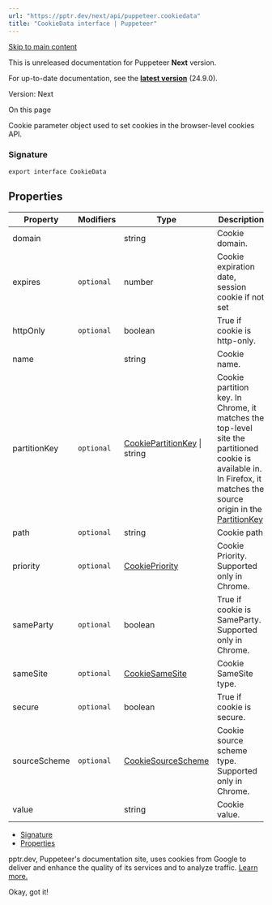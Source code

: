 ```yaml
---
url: "https://pptr.dev/next/api/puppeteer.cookiedata"
title: "CookieData interface | Puppeteer"
---
```


[Skip to main content](https://pptr.dev/next/api/puppeteer.cookiedata#__docusaurus_skipToContent_fallback)

This is unreleased documentation for Puppeteer **Next** version.

For up-to-date documentation, see the **[latest version](https://pptr.dev/api/puppeteer.cookiedata)** (24.9.0).

Version: Next

On this page

Cookie parameter object used to set cookies in the browser-level cookies API.

### Signature [​](https://pptr.dev/next/api/puppeteer.cookiedata\#signature "Direct link to Signature")

```codeBlockLines_RjmQ
export interface CookieData

```

## Properties [​](https://pptr.dev/next/api/puppeteer.cookiedata\#properties "Direct link to Properties")

| Property | Modifiers | Type | Description | Default |
| --- | --- | --- | --- | --- |
| domain |  | string | Cookie domain. |  |
| expires | `optional` | number | Cookie expiration date, session cookie if not set |  |
| httpOnly | `optional` | boolean | True if cookie is http-only. |  |
| name |  | string | Cookie name. |  |
| partitionKey | `optional` | [CookiePartitionKey](https://pptr.dev/next/api/puppeteer.cookiepartitionkey) \| string | Cookie partition key. In Chrome, it matches the top-level site the partitioned cookie is available in. In Firefox, it matches the source origin in the [PartitionKey](https://w3c.github.io/webdriver-bidi/#type-storage-PartitionKey). |  |
| path | `optional` | string | Cookie path. |  |
| priority | `optional` | [CookiePriority](https://pptr.dev/next/api/puppeteer.cookiepriority) | Cookie Priority. Supported only in Chrome. |  |
| sameParty | `optional` | boolean | True if cookie is SameParty. Supported only in Chrome. |  |
| sameSite | `optional` | [CookieSameSite](https://pptr.dev/next/api/puppeteer.cookiesamesite) | Cookie SameSite type. |  |
| secure | `optional` | boolean | True if cookie is secure. |  |
| sourceScheme | `optional` | [CookieSourceScheme](https://pptr.dev/next/api/puppeteer.cookiesourcescheme) | Cookie source scheme type. Supported only in Chrome. |  |
| value |  | string | Cookie value. |  |

- [Signature](https://pptr.dev/next/api/puppeteer.cookiedata#signature)
- [Properties](https://pptr.dev/next/api/puppeteer.cookiedata#properties)

pptr.dev, Puppeteer's documentation site, uses cookies from Google to deliver and enhance the quality of its services and to analyze traffic. [Learn more.](https://policies.google.com/technologies/cookies)

Okay, got it!